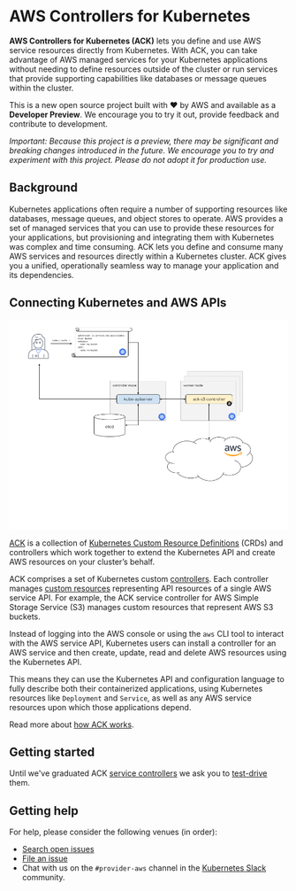 # AWS Controllers for Kubernetes

**AWS Controllers for Kubernetes (ACK)** lets you define and use AWS service
resources directly from Kubernetes. With ACK, you can take advantage of AWS
managed services for your Kubernetes applications without needing to define
resources outside of the cluster or run services that provide supporting
capabilities like databases or message queues within the cluster.

This is a new open source project built with ❤️ by AWS and available as a
**Developer Preview**. We encourage you to try it out, provide feedback and
contribute to development.

*Important: Because this project is a preview, there may be significant and
breaking changes introduced in the future. We encourage you to try and
experiment with this project. Please do not adopt it for production use.*

## Background

Kubernetes applications often require a number of supporting resources like
databases, message queues, and object stores to operate. AWS provides a set of
managed services that you can use to provide these resources for your
applications, but provisioning and integrating them with Kubernetes was complex
and time consuming. ACK lets you define and consume many AWS services and
resources directly within a Kubernetes cluster. ACK gives you a unified,
operationally seamless way to manage your application and its dependencies.

## Connecting Kubernetes and AWS APIs

![A bird's eye view of ACK](images/ack-birdseye-view.png)

[ACK][gh] is a collection of [Kubernetes Custom Resource Definitions][crd]
(CRDs) and controllers which work together to extend the Kubernetes API and
create AWS resources on your cluster’s behalf.

ACK comprises a set of Kubernetes custom [controllers][controller]. Each
controller manages [custom resources][crd] representing API resources of a
single AWS service API. For example, the ACK service controller for AWS Simple
Storage Service (S3) manages custom resources that represent AWS S3 buckets.

Instead of logging into the AWS console or using the `aws` CLI tool to interact
with the AWS service API, Kubernetes users can install a controller for an AWS
service and then create, update, read and delete AWS resources using the
Kubernetes API.

This means they can use the Kubernetes API and configuration language to fully
describe both their containerized applications, using Kubernetes resources like
`Deployment` and `Service`, as well as any AWS service resources upon which
those applications depend.

Read more about [how ACK works][how-it-works].

[gh]: https://github.com/aws/aws-controllers-k8s/
[controller]: https://kubernetes.io/docs/reference/glossary/?fundamental=true#term-controller
[crd]: https://kubernetes.io/docs/concepts/extend-kubernetes/api-extension/custom-resources/
[how-it-works]: https://aws-controllers-k8s.github.io/community/how-it-works/

## Getting started

Until we've graduated ACK [service controllers][services] we ask you to [test-drive](https://aws-controllers-k8s.github.io/community/dev-docs/testing/) them.

[services]: https://aws-controllers-k8s.github.io/community/services/

## Getting help

For help, please consider the following venues (in order):

* [Search open issues](https://github.com/aws/aws-controllers-k8s/issues)
* [File an issue](https://github.com/aws/aws-controllers-k8s/issues/new/choose)
* Chat with us on the `#provider-aws` channel in the [Kubernetes Slack](https://kubernetes.slack.com/) community.
